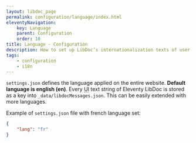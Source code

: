```yaml
---
layout: libdoc_page
permalink: configuration/language/index.html
eleventyNavigation:
    key: Language
    parent: Configuration
    order: 10
title: Language - Configuration
description: How to set up LibDoc’s internationalization texts of user interface
tags:
    - configuration
    - i18n
---
```


`settings.json` defines the language applied on the entire website. **Default language is english (en)**. Every <abbr title="User Interface">UI</abbr> text string of Eleventy LibDoc is stored as a key into `_data/libdocMessages.json`. This can be easily extended with more languages.

Example of `settings.json` file with french language set:

```json
{
    "lang": "fr"
}
```
